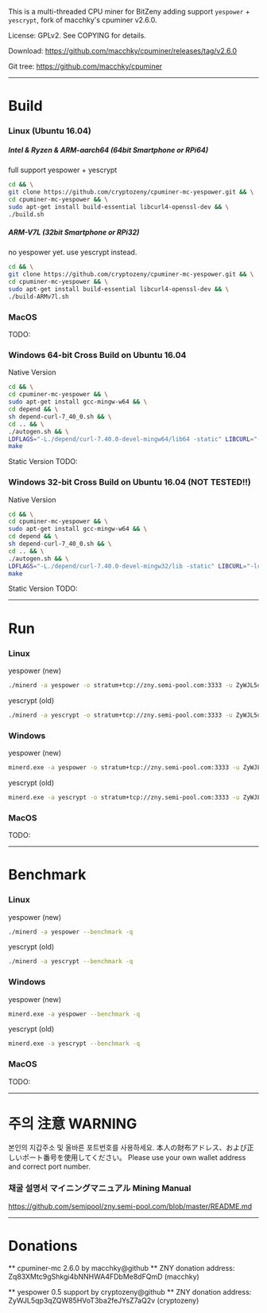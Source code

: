 This is a multi-threaded CPU miner for BitZeny adding support `yespower` + `yescrypt`, fork of macchky's cpuminer v2.6.0.

License: GPLv2. See COPYING for details.

Download: https://github.com/macchky/cpuminer/releases/tag/v2.6.0

Git tree: https://github.com/macchky/cpuminer

*****

# Build

### Linux (Ubuntu 16.04)

##### Intel & Ryzen & ARM-aarch64 (64bit Smartphone or RPi64)
full support yespower + yescrypt
```bash
cd && \
git clone https://github.com/cryptozeny/cpuminer-mc-yespower.git && \
cd cpuminer-mc-yespower && \
sudo apt-get install build-essential libcurl4-openssl-dev && \
./build.sh
```

##### ARM-V7L (32bit Smartphone or RPi32)
no yespower yet. use yescrypt instead.
```bash
cd && \
git clone https://github.com/cryptozeny/cpuminer-mc-yespower.git && \
cd cpuminer-mc-yespower && \
sudo apt-get install build-essential libcurl4-openssl-dev && \
./build-ARMv7l.sh
```

### MacOS
TODO:

### Windows 64-bit Cross Build on Ubuntu 16.04

Native Version
```bash
cd && \
cd cpuminer-mc-yespower && \
sudo apt-get install gcc-mingw-w64 && \
cd depend && \
sh depend-curl-7_40_0.sh && \
cd .. && \
./autogen.sh && \
LDFLAGS="-L./depend/curl-7.40.0-devel-mingw64/lib64 -static" LIBCURL="-lcurldll" CFLAGS="-O3 -msse4.1 -funroll-loops -fomit-frame-pointer" ./configure --host=x86_64-w64-mingw32 --with-libcurl=depend/curl-7.40.0-devel-mingw64 && \
make
```

Static Version
TODO:

### Windows 32-bit Cross Build on Ubuntu 16.04 (NOT TESTED!!)

Native Version
```bash
cd && \
cd cpuminer-mc-yespower && \
sudo apt-get install gcc-mingw-w64 && \
cd depend && \
sh depend-curl-7_40_0.sh && \
cd .. && \
./autogen.sh && \
LDFLAGS="-L./depend/curl-7.40.0-devel-mingw32/lib -static" LIBCURL="-lcurldll" CFLAGS="-O3 -msse4.1 -funroll-loops -fomit-frame-pointer" ./configure --host=i686-w64-mingw32 --with-libcurl=depend/curl-7.40.0-devel-mingw32 && \
make
```

Static Version
TODO:

*****

# Run

### Linux
yespower (new)
```bash
./minerd -a yespower -o stratum+tcp://zny.semi-pool.com:3333 -u ZyWJL5qp3qZQW85HVoT3ba2feJYsZ7aQ2v
```

yescrypt (old)
```bash
./minerd -a yescrypt -o stratum+tcp://zny.semi-pool.com:3333 -u ZyWJL5qp3qZQW85HVoT3ba2feJYsZ7aQ2v
```

### Windows
yespower (new)
```bash
minerd.exe -a yespower -o stratum+tcp://zny.semi-pool.com:3333 -u ZyWJL5qp3qZQW85HVoT3ba2feJYsZ7aQ2v
```

yescrypt (old)
```bash
minerd.exe -a yescrypt -o stratum+tcp://zny.semi-pool.com:3333 -u ZyWJL5qp3qZQW85HVoT3ba2feJYsZ7aQ2v
```

### MacOS
TODO:

*****

# Benchmark

### Linux
yespower (new)
```bash
./minerd -a yespower --benchmark -q
```

yescrypt (old)
```bash
./minerd -a yescrypt --benchmark -q
```

### Windows
yespower (new)
```bash
minerd.exe -a yespower --benchmark -q
```

yescrypt (old)
```bash
minerd.exe -a yescrypt --benchmark -q
```

### MacOS
TODO:

*****

# 주의 注意 WARNING
본인의 지갑주소 및 올바른 포트번호를 사용하세요.
本人の財布アドレス、および正しいポート番号を使用してください。
Please use your own wallet address and correct port number.

### 채굴 설명서 マイニングマニュアル Mining Manual
https://github.com/semipool/zny.semi-pool.com/blob/master/README.md

*****

# Donations

** cpuminer-mc 2.6.0 by macchky@github **
ZNY donation address: Zq83XMtc9gShkgi4bNNHWA4FDbMe8dFQmD (macchky)

** yespower 0.5 support by cryptozeny@github **
ZNY donation address: ZyWJL5qp3qZQW85HVoT3ba2feJYsZ7aQ2v (cryptozeny)
